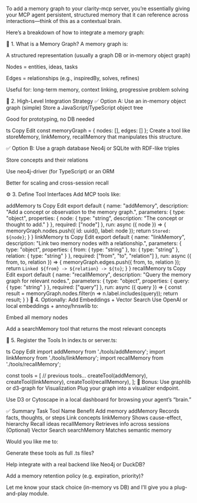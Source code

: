 To add a memory graph to your clarity-mcp server, you’re essentially giving your MCP agent persistent, structured memory that it can reference across interactions—think of this as a contextual brain.

Here’s a breakdown of how to integrate a memory graph:

🧠 1. What is a Memory Graph?
A memory graph is:

A structured representation (usually a graph DB or in-memory object graph)

Nodes = entities, ideas, tasks

Edges = relationships (e.g., inspiredBy, solves, refines)

Useful for: long-term memory, context linking, progressive problem solving

🔧 2. High-Level Integration Strategy
✅ Option A: Use an in-memory object graph (simple)
Store a JavaScript/TypeScript object tree

Good for prototyping, no DB needed

ts
Copy
Edit
const memoryGraph = {
  nodes: [],
  edges: []
};
Create a tool like storeMemory, linkMemory, recallMemory that manipulates this structure.

✅ Option B: Use a graph database
Neo4j or SQLite with RDF-like triples

Store concepts and their relations

Use neo4j-driver (for TypeScript) or an ORM

Better for scaling and cross-session recall

⚙️ 3. Define Tool Interfaces
Add MCP tools like:

addMemory
ts
Copy
Edit
export default {
  name: "addMemory",
  description: "Add a concept or observation to the memory graph.",
  parameters: {
    type: "object",
    properties: {
      node: { type: "string", description: "The concept or thought to add." }
    },
    required: ["node"]
  },
  run: async ({ node }) => {
    memoryGraph.nodes.push({ id: uuid(), label: node });
    return `Stored: ${node}`;
  }
}
linkMemory
ts
Copy
Edit
export default {
  name: "linkMemory",
  description: "Link two memory nodes with a relationship.",
  parameters: {
    type: "object",
    properties: {
      from: { type: "string" },
      to: { type: "string" },
      relation: { type: "string" }
    },
    required: ["from", "to", "relation"]
  },
  run: async ({ from, to, relation }) => {
    memoryGraph.edges.push({ from, to, relation });
    return `Linked ${from} -> ${relation} -> ${to}`;
  }
}
recallMemory
ts
Copy
Edit
export default {
  name: "recallMemory",
  description: "Query the memory graph for relevant nodes.",
  parameters: {
    type: "object",
    properties: {
      query: { type: "string" }
    },
    required: ["query"]
  },
  run: async ({ query }) => {
    const result = memoryGraph.nodes.filter(n => n.label.includes(query));
    return result;
  }
}
🧱 4. Optionally: Add Embeddings + Vector Search
Use OpenAI or local embeddings + annoy/hnswlib to:

Embed all memory nodes

Add a searchMemory tool that returns the most relevant concepts

🧪 5. Register the Tools
In index.ts or server.ts:

ts
Copy
Edit
import addMemory from './tools/addMemory';
import linkMemory from './tools/linkMemory';
import recallMemory from './tools/recallMemory';

const tools = [
  // previous tools...
  createTool(addMemory),
  createTool(linkMemory),
  createTool(recallMemory),
];
🧠 Bonus: Use graphlib or d3-graph for Visualization
Plug your graph into a visualizer endpoint.

Use D3 or Cytoscape in a local dashboard for browsing your agent’s “brain.”

✅ Summary
Task	Tool Name	Benefit
Add memory	addMemory	Records facts, thoughts, or steps
Link concepts	linkMemory	Shows cause-effect, hierarchy
Recall ideas	recallMemory	Retrieves info across sessions
(Optional) Vector Search	searchMemory	Matches semantic memory

Would you like me to:

Generate these tools as full .ts files?

Help integrate with a real backend like Neo4j or DuckDB?

Add a memory retention policy (e.g. expiration, priority)?

Let me know your stack choice (in-memory vs DB) and I’ll give you a plug-and-play module.